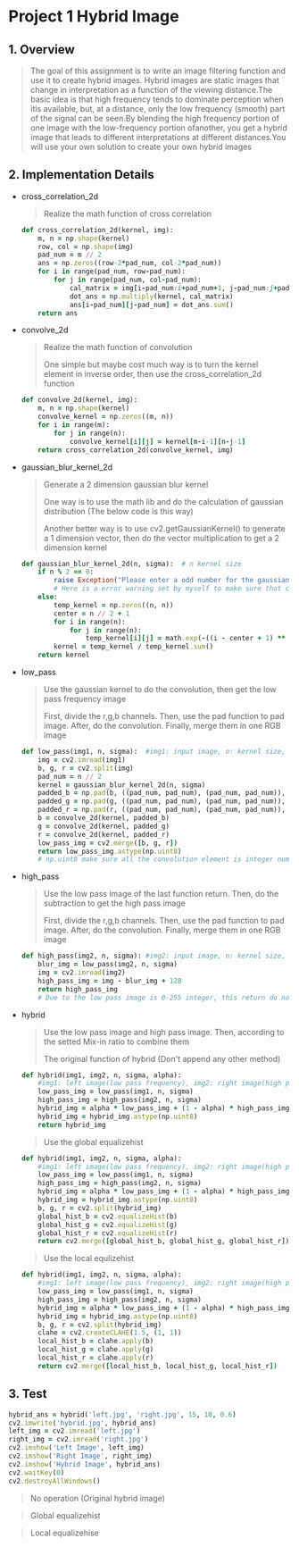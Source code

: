 # Project 1 Hybrid Image
## 1. Overview
> The goal of this assignment is to write an image filtering function and use it to create hybrid images. Hybrid images are static images that change in interpretation as a function of the viewing distance.The basic idea is that high frequency tends to dominate perception when itis available, but, at a distance, only the low frequency (smooth) part of the signal can be seen.By blending the high frequency portion of one image with the low-frequency portion ofanother, you get a hybrid image that leads to different interpretations at different distances.You will use your own solution to create your own hybrid images

## 2. Implementation Details
- cross_correlation_2d

  > Realize the math function of cross correlation
  ```ruby
  def cross_correlation_2d(kernel, img):
      m, n = np.shape(kernel)
      row, col = np.shape(img)
      pad_num = m // 2
      ans = np.zeros((row-2*pad_num, col-2*pad_num))
      for i in range(pad_num, row-pad_num):
          for j in range(pad_num, col-pad_num):
              cal_matrix = img[i-pad_num:i+pad_num+1, j-pad_num:j+pad_num+1]
              dot_ans = np.multiply(kernel, cal_matrix)
              ans[i-pad_num][j-pad_num] = dot_ans.sum()
      return ans
  ```

- convolve_2d

  > Realize the math function of convolution
  > 
  > One simple but maybe cost much way is to turn the kernel element in inverse order, then use the cross_correlation_2d function
  ```ruby
  def convolve_2d(kernel, img):
      m, n = np.shape(kernel)
      convolve_kernel = np.zeros((m, n))
      for i in range(m):
          for j in range(n):
              convolve_kernel[i][j] = kernel[m-i-1][n-j-1]
      return cross_correlation_2d(convolve_kernel, img)
  ```
  
- gaussian_blur_kernel_2d

  > Generate a 2 dimension gaussian blur kernel
  > 
  > One way is to use the math lib and do the calculation of gaussian distribution (The below code is this way)
  > 
  > Another better way is to use cv2.getGaussianKernel() to generate a 1 dimension vector, then do the vector multiplication to get a 2 dimension kernel
  ```ruby
  def gaussian_blur_kernel_2d(n, sigma):  # n kernel size
      if n % 2 == 0:
          raise Exception("Please enter a odd number for the gaussian filter!")  
          # Here is a error warning set by myself to make sure that can remind me of the kernel size is odd!
      else:
          temp_kernel = np.zeros((n, n))
          center = n // 2 + 1
          for i in range(n):
              for j in range(n):
                  temp_kernel[i][j] = math.exp(-((i - center + 1) ** 2 + (j - center + 1) ** 2) / (2 * sigma ** 2))
          kernel = temp_kernel / temp_kernel.sum()
      return kernel
  ```
  
- low_pass

  > Use the gaussian kernel to do the convolution, then get the low pass frequency image
  > 
  > First, divide the r,g,b channels. Then, use the pad function to pad image. After, do the convolution. Finally, merge them in one RGB image
  ```ruby
  def low_pass(img1, n, sigma):  #img1: input image, n: kernel size, sigma: gaussian kernel sigma
      img = cv2.imread(img1)
      b, g, r = cv2.split(img)
      pad_num = n // 2
      kernel = gaussian_blur_kernel_2d(n, sigma)
      padded_b = np.pad(b, ((pad_num, pad_num), (pad_num, pad_num)), 'constant')
      padded_g = np.pad(g, ((pad_num, pad_num), (pad_num, pad_num)), 'constant')
      padded_r = np.pad(r, ((pad_num, pad_num), (pad_num, pad_num)), 'constant')
      b = convolve_2d(kernel, padded_b)
      g = convolve_2d(kernel, padded_g)
      r = convolve_2d(kernel, padded_r)
      low_pass_img = cv2.merge([b, g, r])
      return low_pass_img.astype(np.uint8)
      # np.uint8 make sure all the convolution element is integer number!
  ```
  
- high_pass

  > Use the low pass image of the last function return. Then, do the subtraction to get the high pass image
  > 
  > First, divide the r,g,b channels. Then, use the pad function to pad image. After, do the convolution. Finally, merge them in one RGB image
  ```ruby
  def high_pass(img2, n, sigma): #img2: input image, n: kernel size, sigma: gaussian kernel sigma
      blur_img = low_pass(img2, n, sigma)
      img = cv2.imread(img2)
      high_pass_img = img - blur_img + 128
      return high_pass_img
      # Due to the low pass image is 0-255 integer, this return do not need the np.uint8!
  ```
  
- hybrid

  > Use the low pass image and high pass image. Then, according to the setted Mix-in ratio to combine them
  > 
  > The original function of hybrid (Don't append any other method)
  ```ruby
  def hybrid(img1, img2, n, sigma, alpha):
      #img1: left image(low pass frequency), img2: right image(high pass frequency), alpha: Mix-in ratio
      low_pass_img = low_pass(img1, n, sigma)
      high_pass_img = high_pass(img2, n, sigma)
      hybrid_img = alpha * low_pass_img + (1 - alpha) * high_pass_img
      hybrid_img = hybrid_img.astype(np.uint8)
      return hybrid_img
  ```
  > Use the global equalizehist
  ```ruby
  def hybrid(img1, img2, n, sigma, alpha):
      #img1: left image(low pass frequency), img2: right image(high pass frequency), alpha: Mix-in ratio
      low_pass_img = low_pass(img1, n, sigma)
      high_pass_img = high_pass(img2, n, sigma)
      hybrid_img = alpha * low_pass_img + (1 - alpha) * high_pass_img
      hybrid_img = hybrid_img.astype(np.uint8)
      b, g, r = cv2.split(hybrid_img)
      global_hist_b = cv2.equalizeHist(b)
      global_hist_g = cv2.equalizeHist(g)
      global_hist_r = cv2.equalizeHist(r)
      return cv2.merge([global_hist_b, global_hist_g, global_hist_r])
  ```
  > Use the local equlizehist
  ```ruby
  def hybrid(img1, img2, n, sigma, alpha):
      #img1: left image(low pass frequency), img2: right image(high pass frequency), alpha: Mix-in ratio
      low_pass_img = low_pass(img1, n, sigma)
      high_pass_img = high_pass(img2, n, sigma)
      hybrid_img = alpha * low_pass_img + (1 - alpha) * high_pass_img
      hybrid_img = hybrid_img.astype(np.uint8)
      b, g, r = cv2.split(hybrid_img)
      clahe = cv2.createCLAHE(1.5, (1, 1))
      local_hist_b = clahe.apply(b)
      local_hist_g = clahe.apply(g)
      local_hist_r = clahe.apply(r)
      return cv2.merge([local_hist_b, local_hist_g, local_hist_r])
  ```

## 3. Test
```ruby
hybrid_ans = hybrid('left.jpg', 'right.jpg', 15, 10, 0.6)
cv2.imwrite('hybrid.jpg', hybrid_ans)
left_img = cv2.imread('left.jpg')
right_img = cv2.imread('right.jpg')
cv2.imshow('Left Image', left_img)
cv2.imshow('Right Image', right_img)
cv2.imshow('Hybrid Image', hybrid_ans)
cv2.waitKey(0)
cv2.destroyAllWindows()
```
> No operation (Original hybrid image)

> Global equalizehist

> Local equalizehise
